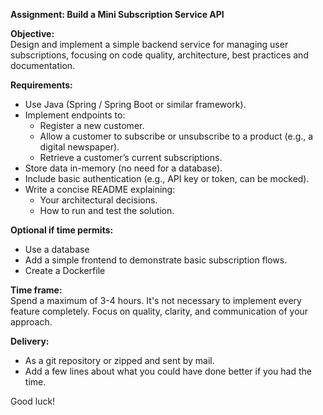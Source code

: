 **Assignment: Build a Mini Subscription Service API**

**Objective:**  
Design and implement a simple backend service for managing user subscriptions, focusing on code quality, architecture, best practices and documentation.

**Requirements:**  
- Use Java (Spring / Spring Boot or similar framework).
- Implement endpoints to:
    - Register a new customer.
    - Allow a customer to subscribe or unsubscribe to a product (e.g., a digital newspaper).
    - Retrieve a customer’s current subscriptions.
- Store data in-memory (no need for a database).
- Include basic authentication (e.g., API key or token, can be mocked).
- Write a concise README explaining:
    - Your architectural decisions.
    - How to run and test the solution.

**Optional if time permits:**  
- Use a database
- Add a simple frontend to demonstrate basic subscription flows.
- Create a Dockerfile

**Time frame:**  
Spend a maximum of 3-4 hours. It's not necessary to implement every feature completely. Focus on quality, clarity, and communication of your approach.

**Delivery:**  
- As a git repository or zipped and sent by mail.
- Add a few lines about what you could have done better if you had the time.

Good luck!
